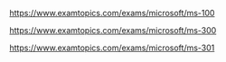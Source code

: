 https://www.examtopics.com/exams/microsoft/ms-100

https://www.examtopics.com/exams/microsoft/ms-300

https://www.examtopics.com/exams/microsoft/ms-301
